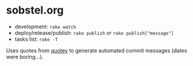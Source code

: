 # sobstel.org

- development: `rake watch`
- deploy/release/publish: `rake publish` or `rake publish["message"]`
- tasks list: `rake -T`

Uses quotes from [quotey](https://github.com/psychocandy/quotey) to generate
automated commit messages (dates were boring...).
